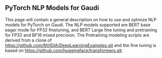 ## PyTorch NLP Models for Gaudi

This page will contain a general description on how to use and optmize NLP models for PyTorch on Gaudi.
The NLP models supported are BERT base eager mode for FP32 finetuning, and BERT Large fine tuning and pretraining for FP32 and BF16 mixed precision.
The Pretraining modeling scripts are derived from a clone of https://github.com/NVIDIA/DeepLearningExamples.git and the fine tuning is based on https://github.com/huggingface/transformers.git.